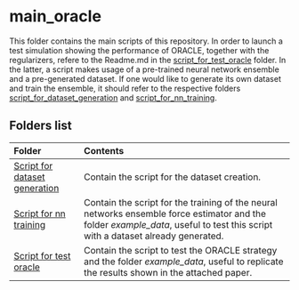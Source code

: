 # main_oracle

This folder contains the main scripts of this repository.
In order to launch a test simulation showing the performance of ORACLE, together with the regularizers, refere to the Readme.md in the [script_for_test_oracle](script_for_test_oracle/) folder. In the latter, a script makes usage of a pre-trained neural network ensemble and a pre-generated dataset. If one would like to generate its own dataset and train the ensemble, it should refer to the respective folders [script_for_dataset_generation](script_for_dataset_generation/) and [script_for_nn_training](script_for_nn_training/).

## Folders list

| Folder                                                                       | Contents                                      |
| :------------------------------------------------------------------------- | :------------------------------------------------- |
| [Script for dataset generation](../main_oracle/script_for_dataset_generation) | Contain the script for the dataset creation. |
| [Script for nn training](../main_oracle/script_for_nn_training) | Contain the script for the training of the neural networks ensemble force estimator and the folder _example_data_, useful to test this script with a dataset already generated.|
| [Script for test oracle](../main_oracle/script_for_test_oracle) | Contain the script to test the ORACLE strategy and the folder _example_data_, useful to replicate the results shown in the attached paper. |